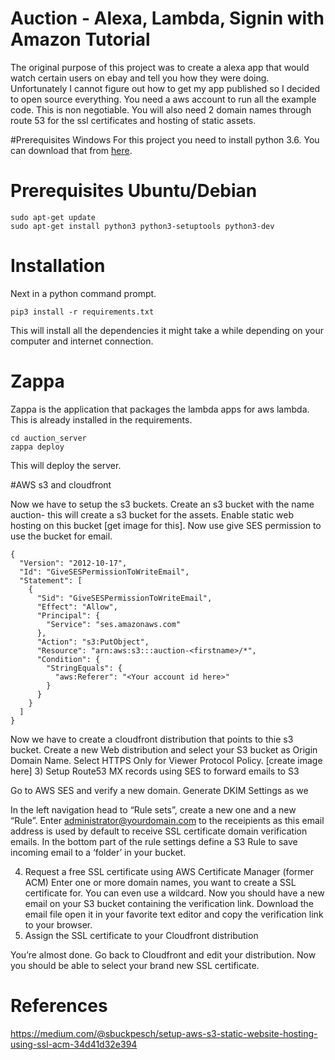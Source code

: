 # Auction - Alexa, Lambda, Signin with Amazon Tutorial
The original purpose of this project was to create a alexa app that would watch certain users on ebay and tell you how they were doing.
Unfortunately I cannot figure out how to get my app published so I decided to open source everything.
You need a aws account to run all the example code. This is non negotiable. You will also need 2 domain names through route 53 for the ssl certificates and hosting of static assets.

#Prerequisites Windows
For this project you need to install python 3.6. You can download that from [here](https://www.python.org/ftp/python/3.6.4/python-3.6.4-amd64.exe).

# Prerequisites Ubuntu/Debian

    sudo apt-get update
    sudo apt-get install python3 python3-setuptools python3-dev

# Installation 
Next in a python command prompt.

    pip3 install -r requirements.txt

This will install all the dependencies it might take a while depending on your computer and internet connection.

# Zappa 
Zappa is the application that packages the lambda apps for aws lambda.
This is already installed in the requirements.
    
    cd auction_server 
    zappa deploy

This will deploy the server.

#AWS s3 and cloudfront

Now we have to setup the s3 buckets.
Create an s3 bucket with the name auction-<firstname>
this will create a s3 bucket for the assets.
Enable static web hosting on this bucket [get image for this].
Now use give SES permission to use the bucket for email.

    {
      "Version": "2012-10-17",
      "Id": "GiveSESPermissionToWriteEmail",
      "Statement": [
        {
          "Sid": "GiveSESPermissionToWriteEmail",
          "Effect": "Allow",
          "Principal": {
            "Service": "ses.amazonaws.com"
          },
          "Action": "s3:PutObject",
          "Resource": "arn:aws:s3:::auction-<firstname>/*",
          "Condition": {
            "StringEquals": {
              "aws:Referer": "<Your account id here>"
            }
          }
        }
      ]
    }

Now we have to create a cloudfront distribution that points to thie s3 bucket.
Create a new Web distribution and select your S3 bucket as Origin Domain Name. Select HTTPS Only for Viewer Protocol Policy.
[create image here]
3) Setup Route53 MX records using SES to forward emails to S3

Go to AWS SES and verify a new domain. Generate DKIM Settings as we

In the left navigation head to “Rule sets”, create a new one and a new “Rule”. Enter administrator@yourdomain.com to the receipients as this email address is used by default to receive SSL certificate domain verification emails.
In the bottom part of the rule settings define a S3 Rule to save incoming email to a ‘folder’ in your bucket.

4) Request a free SSL certificate using AWS Certificate Manager (former ACM)
Enter one or more domain names, you want to create a SSL certificate for. You can even use a wildcard.
Now you should have a new email on your S3 bucket containing the verification link. Download the email file open it in your favorite text editor and copy the verification link to your browser.
5) Assign the SSL certificate to your Cloudfront distribution

You’re almost done. Go back to Cloudfront and edit your distribution. Now you should be able to select your brand new SSL certificate.


# References
https://medium.com/@sbuckpesch/setup-aws-s3-static-website-hosting-using-ssl-acm-34d41d32e394
